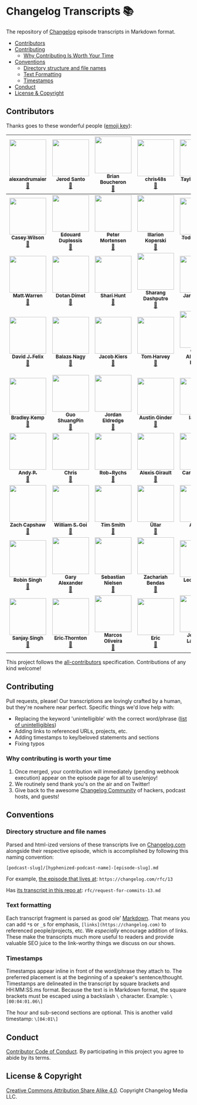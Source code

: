 # Changelog Transcripts 📚

The repository of [Changelog](https://changelog.com) episode transcripts in Markdown format.

- [Contributors](#contributors)
- [Contributing](#contributing)
  - [Why Contributing Is Worth Your Time](#why-contributing-is-worth-your-time)
- [Conventions](#conventions)
  - [Directory structure and file names](#directory-structure-and-file-names)
  - [Text Formatting](#text-formatting)
  - [Timestamps](#timestamps)
- [Conduct](#conduct)
- [License & Copyright](#license-&-copyright)

## Contributors

Thanks goes to these wonderful people ([emoji key](https://github.com/kentcdodds/all-contributors#emoji-key)):

<!-- ALL-CONTRIBUTORS-LIST:START - Do not remove or modify this section -->
| [<img src="https://avatars1.githubusercontent.com/u/30497622?v=4" width="100px;"/><br /><sub><b>alexandrumaier</b></sub>](https://github.com/alexandrumaier)<br />[📖](https://github.com/thechangelog/transcripts/commits?author=alexandrumaier "Documentation") | [<img src="https://avatars0.githubusercontent.com/u/8212?v=4" width="100px;"/><br /><sub><b>Jerod Santo</b></sub>](https://jerodsanto.net)<br />[📖](https://github.com/thechangelog/transcripts/commits?author=jerodsanto "Documentation") | [<img src="https://avatars3.githubusercontent.com/u/170997?v=4" width="100px;"/><br /><sub><b>Brian Boucheron</b></sub>](http://boucheron.org/brian)<br />[📖](https://github.com/thechangelog/transcripts/commits?author=beardicus "Documentation") | [<img src="https://avatars1.githubusercontent.com/u/6025893?v=4" width="100px;"/><br /><sub><b>chris48s</b></sub>](https://github.com/chris48s)<br />[📖](https://github.com/thechangelog/transcripts/commits?author=chris48s "Documentation") | [<img src="https://avatars3.githubusercontent.com/u/5394188?v=4" width="100px;"/><br /><sub><b>Taylor Murphy</b></sub>](http://www.tayloramurphy.com)<br />[📖](https://github.com/thechangelog/transcripts/commits?author=tayloramurphy "Documentation") | [<img src="https://avatars1.githubusercontent.com/u/3299815?v=4" width="100px;"/><br /><sub><b>ComodoHacker</b></sub>](https://github.com/ComodoHacker)<br />[📖](https://github.com/thechangelog/transcripts/commits?author=ComodoHacker "Documentation") | [<img src="https://avatars1.githubusercontent.com/u/60756?v=4" width="100px;"/><br /><sub><b>Peter Merikan</b></sub>](https://github.com/merikan)<br />[📖](https://github.com/thechangelog/transcripts/commits?author=merikan "Documentation") |
| :---: | :---: | :---: | :---: | :---: | :---: | :---: |
| [<img src="https://avatars3.githubusercontent.com/u/69193?v=4" width="100px;"/><br /><sub><b>Casey Wilson</b></sub>](http://www.caseyw.com)<br />[📖](https://github.com/thechangelog/transcripts/commits?author=caseyw "Documentation") | [<img src="https://avatars1.githubusercontent.com/u/398245?v=4" width="100px;"/><br /><sub><b>Edouard Duplessis</b></sub>](http://eduplessis.com)<br />[📖](https://github.com/thechangelog/transcripts/commits?author=eduplessis "Documentation") | [<img src="https://avatars0.githubusercontent.com/u/2476480?v=4" width="100px;"/><br /><sub><b>Peter Mortensen</b></sub>](http://pmortensen.eu/)<br />[📖](https://github.com/thechangelog/transcripts/commits?author=PeterMortensen "Documentation") | [<img src="https://avatars2.githubusercontent.com/u/5012724?v=4" width="100px;"/><br /><sub><b>Illarion Koperski</b></sub>](https://www.illarionvk.com)<br />[📖](https://github.com/thechangelog/transcripts/commits?author=illarionvk "Documentation") | [<img src="https://avatars3.githubusercontent.com/u/299842?v=4" width="100px;"/><br /><sub><b>Todd Gamblin</b></sub>](http://tgamblin.github.io)<br />[📖](https://github.com/thechangelog/transcripts/commits?author=tgamblin "Documentation") | [<img src="https://avatars0.githubusercontent.com/u/59866?v=4" width="100px;"/><br /><sub><b>Todd Rafferty</b></sub>](http://web-rat.com/)<br />[📖](https://github.com/thechangelog/transcripts/commits?author=webRat "Documentation") | [<img src="https://avatars3.githubusercontent.com/u/1924134?v=4" width="100px;"/><br /><sub><b>Dmitri Shuralyov</b></sub>](https://dmitri.shuralyov.com)<br />[📖](https://github.com/thechangelog/transcripts/commits?author=shurcooL "Documentation") |
| [<img src="https://avatars3.githubusercontent.com/u/157298?v=4" width="100px;"/><br /><sub><b>Matt Warren</b></sub>](http://www.mattwarren.org)<br />[📖](https://github.com/thechangelog/transcripts/commits?author=mattwarren "Documentation") | [<img src="https://avatars2.githubusercontent.com/u/95891?v=4" width="100px;"/><br /><sub><b>Dotan Dimet</b></sub>](http://corky.net/dotan)<br />[📖](https://github.com/thechangelog/transcripts/commits?author=dotandimet "Documentation") | [<img src="https://avatars0.githubusercontent.com/u/9389479?v=4" width="100px;"/><br /><sub><b>Shari Hunt</b></sub>](https://codepen.io/sharihunt/)<br />[📖](https://github.com/thechangelog/transcripts/commits?author=sharihunt "Documentation") | [<img src="https://avatars0.githubusercontent.com/u/1948197?v=4" width="100px;"/><br /><sub><b>Sharang Dashputre</b></sub>](https://github.com/sharang-d)<br />[📖](https://github.com/thechangelog/transcripts/commits?author=sharang-d "Documentation") | [<img src="https://avatars3.githubusercontent.com/u/3474095?v=4" width="100px;"/><br /><sub><b>Jared Dillard</b></sub>](http://jareddillard.com)<br />[📖](https://github.com/thechangelog/transcripts/commits?author=jdillard "Documentation") | [<img src="https://avatars2.githubusercontent.com/u/1378042?v=4" width="100px;"/><br /><sub><b>Tommy Williams</b></sub>](https://github.com/twwilliams)<br />[📖](https://github.com/thechangelog/transcripts/commits?author=twwilliams "Documentation") | [<img src="https://avatars1.githubusercontent.com/u/29234112?v=4" width="100px;"/><br /><sub><b>Navan Chauhan</b></sub>](http://navanchauhan.github.io)<br />[📖](https://github.com/thechangelog/transcripts/commits?author=navanchauhan "Documentation") |
| [<img src="https://avatars2.githubusercontent.com/u/263432?v=4" width="100px;"/><br /><sub><b>David J. Felix</b></sub>](https://github.com/DavidJFelix)<br />[📖](https://github.com/thechangelog/transcripts/commits?author=DavidJFelix "Documentation") | [<img src="https://avatars3.githubusercontent.com/u/68158?v=4" width="100px;"/><br /><sub><b>Balazs Nagy</b></sub>](http://js.hu/)<br />[📖](https://github.com/thechangelog/transcripts/commits?author=julian7 "Documentation") | [<img src="https://avatars3.githubusercontent.com/u/402504?v=4" width="100px;"/><br /><sub><b>Jacob Kiers</b></sub>](https://jacobkiers.net/)<br />[📖](https://github.com/thechangelog/transcripts/commits?author=jacobkiers "Documentation") | [<img src="https://avatars0.githubusercontent.com/u/17203031?v=4" width="100px;"/><br /><sub><b>Tom Harvey</b></sub>](https://crittenden-harvey.net/tom/)<br />[📖](https://github.com/thechangelog/transcripts/commits?author=tom-harvey "Documentation") | [<img src="https://avatars3.githubusercontent.com/u/245435?v=4" width="100px;"/><br /><sub><b>Carlos Alexandro Becker</b></sub>](http://carlosbecker.com)<br />[📖](https://github.com/thechangelog/transcripts/commits?author=caarlos0 "Documentation") | [<img src="https://avatars2.githubusercontent.com/u/905891?v=4" width="100px;"/><br /><sub><b>Ken-Lauren Daganio</b></sub>](http://kendaganio.com)<br />[📖](https://github.com/thechangelog/transcripts/commits?author=kendaganio "Documentation") | [<img src="https://avatars0.githubusercontent.com/u/11322155?v=4" width="100px;"/><br /><sub><b>Horst Rutter</b></sub>](https://keybase.io/hhrutter)<br />[📖](https://github.com/thechangelog/transcripts/commits?author=hhrutter "Documentation") |
| [<img src="https://avatars1.githubusercontent.com/u/9093713?v=4" width="100px;"/><br /><sub><b>Bradley Kemp</b></sub>](https://github.com/bradleyjkemp)<br />[📖](https://github.com/thechangelog/transcripts/commits?author=bradleyjkemp "Documentation") | [<img src="https://avatars3.githubusercontent.com/u/18139543?v=4" width="100px;"/><br /><sub><b>Guo ShuangPin</b></sub>](https://github.com/GSP15)<br />[📖](https://github.com/thechangelog/transcripts/commits?author=GSP15 "Documentation") | [<img src="https://avatars2.githubusercontent.com/u/162735?v=4" width="100px;"/><br /><sub><b>Jordan Eldredge</b></sub>](https://jordaneldredge.com)<br />[📖](https://github.com/thechangelog/transcripts/commits?author=captbaritone "Documentation") | [<img src="https://avatars1.githubusercontent.com/u/110346?v=4" width="100px;"/><br /><sub><b>Austin Ginder</b></sub>](https://austinginder.com)<br />[📖](https://github.com/thechangelog/transcripts/commits?author=austinginder "Documentation") | [<img src="https://avatars3.githubusercontent.com/u/11092733?s=400&v=4" width="100px;"/><br /><sub><b>Ian Fisk</b></sub>](https://github.com/ianfisk)<br />[📖](https://github.com/thechangelog/transcripts/commits?author=ianfisk "Documentation") | [<img src="https://avatars2.githubusercontent.com/u/55506?v=4" width="100px;"/><br /><sub><b>Michael Stapelberg</b></sub>](http://michael.stapelberg.de/)<br />[📖](https://github.com/thechangelog/transcripts/commits?author=stapelberg "Documentation") | [<img src="https://avatars2.githubusercontent.com/u/253212?v=4" width="100px;"/><br /><sub><b>Ross Reedstrom</b></sub>](https://github.com/reedstrm)<br />[📖](https://github.com/thechangelog/transcripts/commits?author=reedstrm "Documentation") |
| [<img src="https://avatars2.githubusercontent.com/u/5617999?v=4" width="100px;"/><br /><sub><b>Andy P.</b></sub>](http://www.andyparkhill.co.uk/)<br />[📖](https://github.com/thechangelog/transcripts/commits?author=MagicAndi "Documentation") | [<img src="https://avatars2.githubusercontent.com/u/27330?v=4" width="100px;"/><br /><sub><b>Chris</b></sub>](https://chrishildebrand.net)<br />[📖](https://github.com/thechangelog/transcripts/commits?author=ckhrysze "Documentation") | [<img src="https://avatars1.githubusercontent.com/u/16437897?v=4" width="100px;"/><br /><sub><b>Rob-Rychs</b></sub>](https://github.com/Rob-Rychs)<br />[📖](https://github.com/thechangelog/transcripts/commits?author=Rob-Rychs "Documentation") | [<img src="https://avatars0.githubusercontent.com/u/4910855?v=4" width="100px;"/><br /><sub><b>Alexis Girault</b></sub>](https://github.com/agirault)<br />[📖](https://github.com/thechangelog/transcripts/commits?author=agirault "Documentation") | [<img src="https://avatars2.githubusercontent.com/u/222245?v=4" width="100px;"/><br /><sub><b>Carl Johnson</b></sub>](http://carlmjohnson.net)<br />[📖](https://github.com/thechangelog/transcripts/commits?author=carlmjohnson "Documentation") | [<img src="https://avatars0.githubusercontent.com/u/979419?v=4" width="100px;"/><br /><sub><b>Colin Tindle</b></sub>](https://messy.cloud)<br />[📖](https://github.com/thechangelog/transcripts/commits?author=underscoredotspace "Documentation") | [<img src="https://avatars3.githubusercontent.com/u/13350440?v=4" width="100px;"/><br /><sub><b>sljtheultima</b></sub>](https://github.com/sljtheultima)<br />[📖](https://github.com/thechangelog/transcripts/commits?author=sljtheultima "Documentation") |
| [<img src="https://avatars1.githubusercontent.com/u/18668152?v=4" width="100px;"/><br /><sub><b>Zach Capshaw</b></sub>](https://www.linkedin.com/in/zcapshaw)<br />[📖](https://github.com/thechangelog/transcripts/commits?author=zcapshaw "Documentation") | [<img src="https://avatars2.githubusercontent.com/u/19514207?v=4" width="100px;"/><br /><sub><b>William S. Goi</b></sub>](https://willsputra.xyz/)<br />[📖](https://github.com/thechangelog/transcripts/commits?author=willsputra "Documentation") | [<img src="https://avatars3.githubusercontent.com/u/1326249?v=4" width="100px;"/><br /><sub><b>Tim Smith</b></sub>](https://ttimsmith.com)<br />[📖](https://github.com/thechangelog/transcripts/commits?author=smithtimmytim "Documentation") | [<img src="https://avatars3.githubusercontent.com/u/5902545?v=4" width="100px;"/><br /><sub><b>Üllar</b></sub>](https://github.com/usrme)<br />[📖](https://github.com/thechangelog/transcripts/commits?author=usrme "Documentation") | [<img src="https://avatars3.githubusercontent.com/u/6068280?v=4" width="100px;"/><br /><sub><b>Autofix</b></sub>](https://github.com/Autofix)<br />[📖](https://github.com/thechangelog/transcripts/commits?author=Autofix "Documentation") | [<img src="https://avatars0.githubusercontent.com/u/13313945?v=4" width="100px;"/><br /><sub><b>Ed Mitchell</b></sub>](https://github.com/Edswamp)<br />[📖](https://github.com/thechangelog/transcripts/commits?author=Edswamp "Documentation") | [<img src="https://avatars2.githubusercontent.com/u/6715094?v=4" width="100px;"/><br /><sub><b>Julian Stopher</b></sub>](https://github.com/julianstopher)<br />[📖](https://github.com/thechangelog/transcripts/commits?author=julianstopher "Documentation") |
| [<img src="https://avatars3.githubusercontent.com/u/31350501?v=4" width="100px;"/><br /><sub><b>Robin Singh</b></sub>](https://rob729.github.io/)<br />[📖](https://github.com/thechangelog/transcripts/commits?author=rob729 "Documentation") | [<img src="https://avatars3.githubusercontent.com/u/4112985?v=4" width="100px;"/><br /><sub><b>Gary Alexander</b></sub>](https://za.linkedin.com/in/garyalexander)<br />[📖](https://github.com/thechangelog/transcripts/commits?author=garyalex "Documentation") | [<img src="https://avatars1.githubusercontent.com/u/34586104?v=4" width="100px;"/><br /><sub><b>Sebastian Nielsen</b></sub>](https://github.com/Sebastian-Nielsen)<br />[📖](https://github.com/thechangelog/transcripts/commits?author=Sebastian-Nielsen "Documentation") | [<img src="https://avatars0.githubusercontent.com/u/4613030?v=4" width="100px;"/><br /><sub><b>Zachariah Bendas</b></sub>](https://github.com/zbendas)<br />[📖](https://github.com/thechangelog/transcripts/commits?author=zbendas "Documentation") | [<img src="https://avatars3.githubusercontent.com/u/6597652?v=4" width="100px;"/><br /><sub><b>Leonóra Dér</b></sub>](https://github.com/leonorader)<br />[📖](https://github.com/thechangelog/transcripts/commits?author=leonorader "Documentation") | [<img src="https://avatars0.githubusercontent.com/u/13088589?v=4" width="100px;"/><br /><sub><b>Simey de Klerk</b></sub>](https://github.com/simeydk)<br />[📖](https://github.com/thechangelog/transcripts/commits?author=simeydk "Documentation") | [<img src="https://avatars1.githubusercontent.com/u/14226072?v=4" width="100px;"/><br /><sub><b>Joe Phearse</b></sub>](https://jphearse.github.io/)<br />[📖](https://github.com/thechangelog/transcripts/commits?author=jphearse "Documentation") |
| [<img src="https://avatars1.githubusercontent.com/u/1812362?v=4" width="100px;"/><br /><sub><b>Sanjay Singh</b></sub>](http://www.sanjaysingh.net)<br />[📖](https://github.com/thechangelog/transcripts/commits?author=sanjaysingh "Documentation") | [<img src="https://avatars2.githubusercontent.com/u/3598033?v=4" width="100px;"/><br /><sub><b>Eric Thornton</b></sub>](https://github.com/ericthornton)<br />[📖](https://github.com/thechangelog/transcripts/commits?author=ericthornton "Documentation") | [<img src="https://avatars2.githubusercontent.com/u/63270?v=4" width="100px;"/><br /><sub><b>Marcos Oliveira</b></sub>](https://github.com/marcosvm)<br />[📖](https://github.com/thechangelog/transcripts/commits?author=marcosvm "Documentation") | [<img src="https://avatars0.githubusercontent.com/u/8760181?v=4" width="100px;"/><br /><sub><b>Eric</b></sub>](https://github.com/ericArbour)<br />[📖](https://github.com/thechangelog/transcripts/commits?author=ericArbour "Documentation") | [<img src="https://avatars3.githubusercontent.com/u/19640222?v=4" width="100px;"/><br /><sub><b>Jonathan Lacanlale</b></sub>](https://dev.to/lacanlale)<br />[📖](https://github.com/thechangelog/transcripts/commits?author=lacanlale "Documentation") | [<img src="https://avatars1.githubusercontent.com/u/38049418?v=4" width="100px;"/><br /><sub><b>Kenny</b></sub>](https://github.com/krowlands4)<br />[📖](https://github.com/thechangelog/transcripts/commits?author=krowlands4 "Documentation") | [<img src="https://avatars2.githubusercontent.com/u/715891?v=4" width="100px;"/><br /><sub><b>Vincent Lim Show Chen</b></sub>](https://github.com/bereninga)<br />[📖](https://github.com/thechangelog/transcripts/commits?author=bereninga "Documentation") |
<!-- ALL-CONTRIBUTORS-LIST:END -->

This project follows the [all-contributors](https://github.com/kentcdodds/all-contributors) specification. Contributions of any kind welcome!

## Contributing

Pull requests, please! Our transcriptions are lovingly crafted by a human, but they're nowhere near perfect. Specific things we'd love help with:

- Replacing the keyword 'unintelligible' with the correct word/phrase ([list of unintelligibles](https://github.com/thechangelog/transcripts/search?utf8=✓&q=unintelligible))
- Adding links to referenced URLs, projects, etc.
- Adding timestamps to key/beloved statements and sections
- Fixing typos

### Why contributing is worth your time

1. Once merged, your contribution will immediately (pending webhook execution) appear on the episode page for all to use/enjoy!
2. We routinely send thank you's on the air and on Twitter!
3. Give back to the awesome [Changelog Community](https://changelog.com/community) of hackers, podcast hosts, and guests!

## Conventions

### Directory structure and file names

Parsed and html-ized versions of these transcripts live on [Changelog.com](https://changelog.com) alongside their respective episode, which is accomplished by following this naming convention:

`[podcast-slug]/[hyphenized-podcast-name]-[episode-slug].md`

For example, [the episode that lives at](https://changelog.com/rfc/13): `https://changelog.com/rfc/13`

Has [its transcript in this repo at](https://github.com/thechangelog/transcripts/blob/master/rfc/request-for-commits-13.md): `rfc/request-for-commits-13.md`

### Text formatting

Each transcript fragment is parsed as good ole' [Markdown](https://github.com/adam-p/markdown-here/wiki/Markdown-Cheatsheet). That means you can add `*`s or `_`s for emphasis, `[links](https://changelog.com)` to referenced people/projects, etc. We _especially_ encourage addition of links. These make the transcripts much more useful to readers and provide valuable SEO juice to the link-worthy things we discuss on our shows.

### Timestamps

Timestamps appear inline in front of the word/phrase they attach to. The preferred placement is at the beginning of a speaker's sentence/thought. Timestamps are delineated in the transcript by square brackets and HH:MM:SS.ms format. Because the text is in Markdown format, the square brackets must be escaped using a backslash `\` character. Example: `\[00:04:01.06\]`

The hour and sub-second sections are optional. This is another valid timestamp: `\[04:01\]`

## Conduct

[Contributor Code of Conduct](https://changelog.com/coc). By participating in this project you agree to abide by its terms.

## License & Copyright

[Creative Commons Attribution Share Alike 4.0](https://creativecommons.org/licenses/by-sa/4.0/). Copyright Changelog Media LLC.
